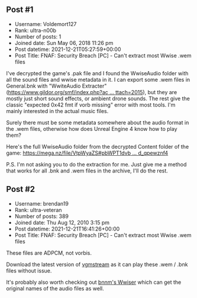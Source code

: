## Post #1
- Username: Voldemort127
- Rank: ultra-n00b
- Number of posts: 1
- Joined date: Sun May 06, 2018 11:26 pm
- Post datetime: 2021-12-21T05:27:59+00:00
- Post Title: FNAF: Security Breach [PC] - Can't extract most Wwise .wem files

I've decrypted the game's .pak file and I found the WwiseAudio folder with all the sound files and wwise metadata in it. I can export some .wem files in General.bnk with "WwiteAudio Extracter" ([https://www.gildor.org/smf/index.php?ac ... ttach=2015](https://www.gildor.org/smf/index.php?action=dlattach;topic=7596.0;attach=2015)), but they are mostly just short sound effects, or ambient drone sounds. The rest give the classic "expected 0x42 fmt if vorb missing" error with most tools. I'm mainly interested in the actual music files.

Surely there must be some metadata somewhere about the audio format in the .wem files, otherwise how does Unreal Engine 4 know how to play them?

Here's the full WwiseAudio folder from the decrypted Content folder of the game: 
[https://mega.nz/file/VtpWyaZS#pbWPT1dvb ... d_qpewznf4](https://mega.nz/file/VtpWyaZS#pbWPT1dvbKN1ZG8zue-EX0HM8KbgMABIWd_qpewznf4)

P.S. I'm not asking you to do the extraction for me. Just give me a method that works for all .bnk and .wem files in the archive, I'll do the rest.
## Post #2
- Username: brendan19
- Rank: ultra-veteran
- Number of posts: 389
- Joined date: Thu Aug 12, 2010 3:15 pm
- Post datetime: 2021-12-21T16:41:26+00:00
- Post Title: FNAF: Security Breach [PC] - Can't extract most Wwise .wem files

These files are ADPCM, not vorbis.

Download the latest version of [vgmstream](https://vgmstream.org/downloads) as it can play these .wem / .bnk files without issue.

It's probably also worth checking out [bnnm's Wwiser](https://github.com/bnnm/wwiser/releases) which can get the original names of the audio files as well.
